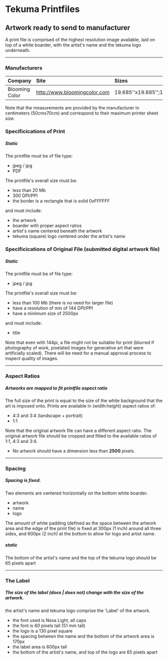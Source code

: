 # Tekuma Printfiles

## Artwork ready to send to manufacturer
A print file is comprised of the highest resolution image available, laid on
top of a white boarder, with the artist's name and the tekuma logo underneath.

-----------------
### Manufacturers
| Company        | Site           | Sizes         |
| :------------- | :------------- | :------------ |
| Blooming Color    | http://www.bloomingcolor.com    | 19.685''x19.685'';19.685''x27.5591''|
 Note that the measurements are provided by the manufacturer in centimeters (50cmx70cm) and correspond to their maximum printer sheet size.


### Specificications of Print
##### Static
The printfile must be of file type:
- jpeg / jpg 
- PDF  

The printfile's overall size must be:
- less than 20 Mb
- 300 DPI/PPI
- the border is a rectangle that is solid 0xFFFFFF

and must include:
- the artwork
- boarder with proper aspect ratios
- artist's name centered beneath the artwork
- tekuma (square) logo centered under the artist's name

### Specificications of Original File (submitted digital artwork file)
##### Static
The printfile must be of file type:
- jpeg / jpg 

The printfile's overall size must be:
- less than 100 Mb (there is no need for larger file)
- have a resolution of min of 144 DPI/PPI
- have a minimum size of 2500px

and must include:
- title

 Note that even with 144pi, a file might not be suitable for print (blurred if photography of work, pixelated images for generative art that were artificially scaled). There will be need for a manual approval process to inspect quality of images. 

-----------------

### Aspect Ratios
##### Artworks are mapped to fit printfile aspect ratio
The full size of the print is equal to the size of the white background that the
art is imposed onto. Prints are available in (width:height) aspect ratios of:
- 4:3 and 3:4 (landscape + portrait)
- 1:1

 Note that the original artwork file can have a different aspect ratio. The original artwork file should be cropped and fitted to the available ratios of 1:1, 4:3 and 3:4.  
 
- No artwork should have a dimension less than __2500__ pixels.

--------------------

### Spacing
##### Spacing is fixed.
Two elements are centered horizontally on the bottom white boarder.
- artwork
- name
- logo

The amount of white padding (defined as the space between the artwork area and the edge of the print file) is fixed at 300px (1 inch) around all three sides, and 600px (2 inch) at the bottom to allow for logo and artist name.

##### static
The bottom of the artist's name and the top of the tekuma logo should be 65 pixels apart

-----------------------
### The Label

##### The size of the label (does | does not) change with the size of the artwork.

the artist's name and tekuma logo comprise the 'Label' of the artwork.
- the font used is Nexa Light, all caps
- the font is _60_ pixels tall (51 mm tall)
- the logo is a 130 pixel square
- the spacing between the name and the bottom of the artwork area is 170px
- the label area is 600px tall
- the bottom of the artist's name, and top of the logo are 65 pixels apart
